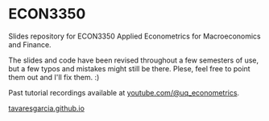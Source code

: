# ECON3350
Slides repository for ECON3350 Applied Econometrics for Macroeconomics and Finance.

The slides and code have been revised throughout a few semesters of use, but a few typos and mistakes might still be there. Plese, feel free to point them out and I'll fix them. :)

Past tutorial recordings available at [youtube.com/@uq_econometrics](https://www.youtube.com/@uq_econometrics).

[tavaresgarcia.github.io](https://tavaresgarcia.github.io/)
